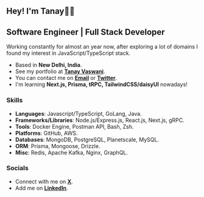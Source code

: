 ## Hey! I'm Tanay👋🏼

## Software Engineer | Full Stack Developer 

Working constantly for almost an year now, after exploring a lot of domains I found my interest in JavaScript/TypeScript stack.

- Based in **New Delhi, India**.
- See my portfolio at [**Tanay Vaswani**](http://tanayvaswani.bio.link).
- You can contact me on [**Email**](mailto:vaswani.tanay9@gmail.com) or [**Twitter**](https://www.twitter.com/iTanayVaswani).
- I'm learning **Next.js, Prisma, tRPC, TailwindCSS/daisyUI** nowadays!  

### Skills

- **Languages**: Javascript/TypeScript, GoLang, Java.
- **Frameworks/Libraries**: Node.js/Express.js, React.js, Next.js, gRPC.
- **Tools**: Docker Engine, Postman API, Bash, Zsh. 
- **Platforms**: GitHub, AWS.
- **Databases**: MongoDB, PostgreSQL, Planetscale, MySQL.
- **ORM**: Prisma, Mongoose, Drizzle.
- **Misc**: Redis, Apache Kafka, Nginx, GraphQL.

### Socials

- Connect with me on [**X**](https://www.twitter.com/iTanayVaswani).
- Add me on [**LinkedIn**](https://www.linkedin.com/in/tanayvaswani).
